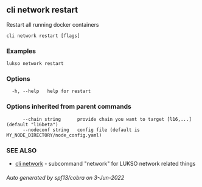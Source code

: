 ## cli network restart

Restart all running docker containers

```
cli network restart [flags]
```

### Examples

```
lukso network restart
```

### Options

```
  -h, --help   help for restart
```

### Options inherited from parent commands

```
      --chain string      provide chain you want to target [l16,...] (default "l16beta")
      --nodeconf string   config file (default is MY_NODE_DIRECTORY/node_config.yaml)
```

### SEE ALSO

* [cli network](cli_network.md)	 - subcommand "network" for LUKSO network related things

###### Auto generated by spf13/cobra on 3-Jun-2022
